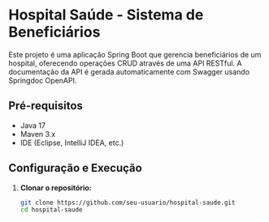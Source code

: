# Hospital Saúde - Sistema de Beneficiários

Este projeto é uma aplicação Spring Boot que gerencia beneficiários de um hospital, oferecendo operações CRUD através de uma API RESTful. A documentação da API é gerada automaticamente com Swagger usando Springdoc OpenAPI.

## Pré-requisitos

- Java 17
- Maven 3.x
- IDE (Eclipse, IntelliJ IDEA, etc.)

## Configuração e Execução

1. **Clonar o repositório:**

   ```bash
   git clone https://github.com/seu-usuario/hospital-saude.git
   cd hospital-saude
